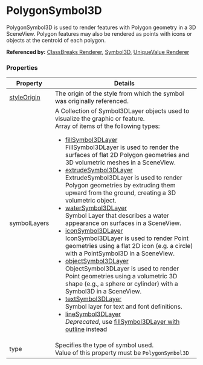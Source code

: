 # PolygonSymbol3D

PolygonSymbol3D is used to render features with Polygon geometry in a 3D SceneView. Polygon features may also be rendered as points with icons or objects at the centroid of each polygon.

**Referenced by:** [ClassBreaks Renderer](classBreaksRenderer.md), [Symbol3D](symbol3D.md), [UniqueValue Renderer](uniqueValueRenderer.md)

### Properties

| Property | Details
| --- | ---
| [styleOrigin](styleOrigin.md) | The origin of the style from which the symbol was originally referenced.
| symbolLayers | A Collection of Symbol3DLayer objects used to visualize the graphic or feature.<br>Array of items of the following types: <ul><li>[fillSymbol3DLayer](fillSymbol3DLayer.md)<br>FillSymbol3DLayer is used to render the surfaces of flat 2D Polygon geometries and 3D volumetric meshes in a SceneView.</li><li>[extrudeSymbol3DLayer](extrudeSymbol3DLayer.md)<br>ExtrudeSymbol3DLayer is used to render Polygon geometries by extruding them upward from the ground, creating a 3D volumetric object.</li><li>[waterSymbol3DLayer](waterSymbol3DLayer.md)<br>Symbol Layer that describes a water appearance on surfaces in a SceneView.</li><li>[iconSymbol3DLayer](iconSymbol3DLayer.md)<br>IconSymbol3DLayer is used to render Point geometries using a flat 2D icon (e.g. a circle) with a PointSymbol3D in a SceneView.</li><li>[objectSymbol3DLayer](objectSymbol3DLayer.md)<br>ObjectSymbol3DLayer is used to render Point geometries using a volumetric 3D shape (e.g., a sphere or cylinder) with a Symbol3D in a SceneView.</li><li>[textSymbol3DLayer](textSymbol3DLayer.md)<br>Symbol layer for text and font definitions.</li><li>[lineSymbol3DLayer](lineSymbol3DLayer.md)<br><em>Deprecated</em>, use [fillSymbol3DLayer with outline](fillSymbol3DLayer.md) instead</li></ul>
| type | Specifies the type of symbol used.<br>Value of this property must be `PolygonSymbol3D`



